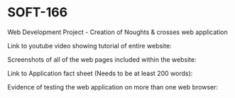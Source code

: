 # SOFT-166
Web Development Project - Creation of Noughts & crosses web application




Link to youtube video showing tutorial of entire website:



Screenshots of all of the web pages included within the website:


Link to Application fact sheet (Needs to be at least 200 words):




Evidence of testing the web application on more than one web browser:




